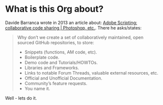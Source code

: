 # What is this Org about?

Davide Barranca wrote in 2013 an article about: [Adobe Scripting: collaborative code sharing | Photoshop, etc.](http://www.davidebarranca.com/2013/12/adobe-scripting-collaborative-code-sharing-github/). There he asks/states: 

> Why don’t we create a set of collaboratively maintained, open sourced GitHub repositories, to store:
> 
> * Snippets (functions, AM code, etc).
> * Boilerplate code.
> * Demo code and Tutorials/HOWTOs.
> * Libraries and Frameworks.
> * Links to notable Forum Threads, valuable external resources, etc.
> * Official and Unofficial Documentation.
> * Community’s feature requests.
> * You name it.

Well - lets do it. 
